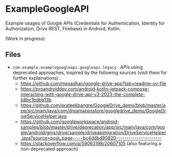 # ExampleGoogleAPI

Example usages of Google APIs (Credentials for Authentication, Identity for Authorization, Drive REST, Firebase) in Android, Kotlin.

(Work in progress)


## Files

*	`com.example.examplegoogleapi.googleapi.legacy` : APIs using deprecated approaches, inspired by the following sources (visit them for further explainations) :
	*	https://github.com/mesadhan/google-drive-app?tab=readme-ov-file
	*	https://proandroiddev.com/android-kotlin-jetpack-compose-interacting-with-google-drive-api-v3-2023-the-complete-b8bc1bdbb13b
	*	https://github.com/prateekbangre/GoogleDrive_demo/blob/master/app/src/main/java/com/dreamappsstore/googledrive_demo/GoogleDriveServiceHelper.java
	*	https://github.com/googleworkspace/android-samples/blob/master/drive/deprecation/app/src/main/java/com/google/android/gms/drive/sample/driveapimigration/DriveServiceHelper.java?source=post_page-----bc4ddbd90820----------------------
	*	https://stackoverflow.com/a/59063198/20607105 (also featuring a non-deprecated approach)

